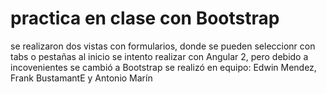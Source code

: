 # practica en clase con Bootstrap

se realizaron dos vistas con formularios, donde se pueden seleccionr con tabs o pestañas
al inicio se intento realizar con Angular 2, pero debido a incovenientes se cambió a Bootstrap
se realizó en equipo: Edwin Mendez, Frank BustamantE y Antonio Marín

